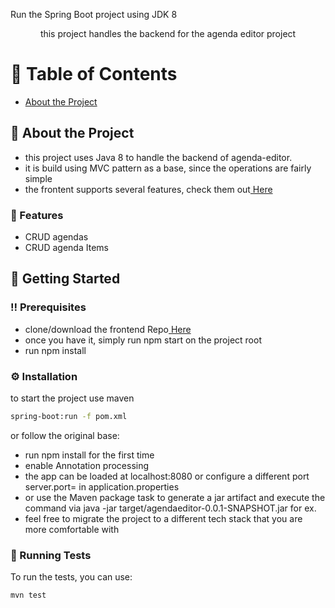 Run the Spring Boot project using JDK 8



<div align='center'>

<p>this project handles the backend for the agenda editor project</p>



</div>

# :notebook_with_decorative_cover: Table of Contents

- [About the Project](#star2-about-the-project)


## :star2: About the Project
- this project uses Java 8 to handle the backend of agenda-editor. 
-  it is build using MVC pattern as a base, since the operations are fairly simple
- the frontent supports several features, check them out<a href="https://github.com/JudasII/agenda-editor-front"> Here</a>
### :dart: Features
- CRUD agendas
- CRUD agenda Items


## :toolbox: Getting Started

### :bangbang: Prerequisites

- clone/download the frontend Repo<a href="https://github.com/JudasII/agenda-editor-front"> Here</a>
- once you have it, simply run npm start on the project root
- run npm install


### :gear: Installation

to start the project use maven
```bash
spring-boot:run -f pom.xml
```

or follow the original base: 
- run npm install for the first time
- enable Annotation processing
- the app can be loaded at localhost:8080 or configure a different port server.port= in application.properties
- or use the Maven package task to generate a jar artifact and execute the command via java -jar target/agendaeditor-0.0.1-SNAPSHOT.jar for ex.
- feel free to migrate the project to a different tech stack that you are more comfortable with


### :test_tube: Running Tests

To run the tests, you can use:
```bash
mvn test
```